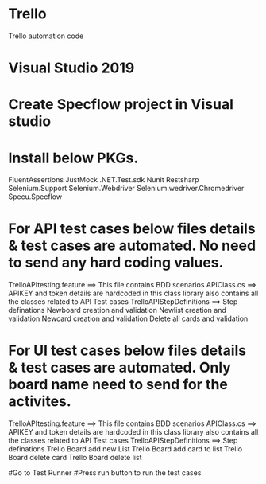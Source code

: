 # Trello
Trello automation code
# Visual Studio 2019
# Create Specflow project in Visual studio
# Install below PKGs.
  FluentAssertions
  JustMock
  .NET.Test.sdk
  Nunit
  Restsharp
  Selenium.Support
  Selenium.Webdriver
  Selenium.wedriver.Chromedriver
  Specu.Specflow
# For API test cases below files details & test cases are automated. No need to send any hard coding values.
  TrelloAPItesting.feature ==> This file contains BDD scenarios
  APIClass.cs ==> APIKEY and token details are hardcoded in this class library also contains all the classes related to API Test cases
  TrelloAPIStepDefinitions ==> Step definations
    Newboard creation and validation
    Newlist creation and validation
    Newcard creation and validation
    Delete all cards and validation

# For UI test cases below files details & test cases are automated. Only board name need to send for the activites.
  TrelloAPItesting.feature ==> This file contains BDD scenarios
  APIClass.cs ==> APIKEY and token details are hardcoded in this class library also contains all the classes related to API Test cases
  TrelloAPIStepDefinitions ==> Step definations
    Trello Board add new List
    Trello Board add card to list
    Trello Board delete card
    Trello Board delete list

#Go to Test Runner 
#Press run button to run the test cases
